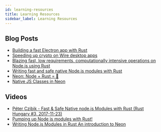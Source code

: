 ```yaml
---
id: learning-resources
title: Learning Resources
sidebar_label: Learning Resources
---
```


## Blog Posts

- [Building a fast Electron app with Rust
  ](https://keminglabs.com/blog/building-a-fast-electron-app-with-rust/)
- [Speeding up crypto on Wire desktop apps](https://medium.com/@wireapp/speeding-up-crypto-on-wire-desktop-apps-3ff37fc98c3f)
- [Blazing fast, low requirements, computationally intensive operations on Node.js using Rust](https://itnext.io/rust-node-js-are-awesome-a50d63411773)
- [Writing fast and safe native Node.js modules with Rust](https://blog.risingstack.com/node-js-native-modules-with-rust/)
- [Neon: Node + Rust = 💖](http://calculist.org/blog/2015/12/23/neon-node-rust/)
- [Native JS Classes in Neon
  ](http://calculist.org/blog/2016/04/01/native-js-classes-in-neon/)

## Videos

- [Péter Czibik - Fast & Safe Native node.js Modules with Rust (Rust Hungary #3, 2017-11-23)
  ](https://youtu.be/zz1Gie9FkbI)
- [Pumping up Node js modules with Rust!](https://youtu.be/Zqzwkiii2NE)
- [Writing Node.js Modules in Rust An introduction to Neon](https://youtu.be/yj2nD9hB3D0)
